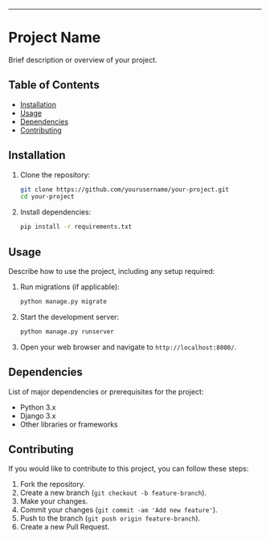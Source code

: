 
---

# Project Name

Brief description or overview of your project.

## Table of Contents

- [Installation](#installation)
- [Usage](#usage)
- [Dependencies](#dependencies)
- [Contributing](#contributing)


## Installation

1. Clone the repository:

   ```bash
   git clone https://github.com/yourusername/your-project.git
   cd your-project
   ```

2. Install dependencies:

   ```bash
   pip install -r requirements.txt
   ```

## Usage

Describe how to use the project, including any setup required:

1. Run migrations (if applicable):

   ```bash
   python manage.py migrate
   ```

2. Start the development server:

   ```bash
   python manage.py runserver
   ```

3. Open your web browser and navigate to `http://localhost:8000/`.

## Dependencies

List of major dependencies or prerequisites for the project:

- Python 3.x
- Django 3.x
- Other libraries or frameworks

## Contributing

If you would like to contribute to this project, you can follow these steps:

1. Fork the repository.
2. Create a new branch (`git checkout -b feature-branch`).
3. Make your changes.
4. Commit your changes (`git commit -am 'Add new feature'`).
5. Push to the branch (`git push origin feature-branch`).
6. Create a new Pull Request.

